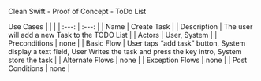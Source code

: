 Clean Swift - Proof of Concept - ToDo List

Use Cases
|  |  | 
| :---: | :---: | 
| Name | Create Task |
| Description | The user will add a new Task to the TODO List | 
| Actors | User, System |
| Preconditions | none | 
| Basic Flow | User taps “add task” button, System display a text field, User Writes the task and press the key intro, System store the task |
| Alternate Flows | none | 
| Exception Flows | none |
| Post Conditions | none |
